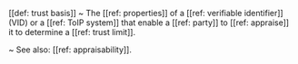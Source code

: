 [[def: trust basis]]
~ The [[ref: properties]] of a [[ref: verifiable identifier]] (VID) or a [[ref: ToIP system]] that enable a [[ref: party]] to [[ref: appraise]] it to determine a [[ref: trust limit]].

~ See also: [[ref: appraisability]]. 

